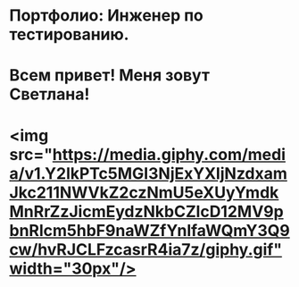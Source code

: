 # Портфолио: Инженер по тестированию.
  # Всем привет! Меня зовут Светлана! <h1><img src="https://media.giphy.com/media/v1.Y2lkPTc5MGI3NjExYXljNzdxamJkc211NWVkZ2czNmU5eXUyYmdkMnRrZzJicmEydzNkbCZlcD12MV9pbnRlcm5hbF9naWZfYnlfaWQmY3Q9cw/hvRJCLFzcasrR4ia7z/giphy.gif"width="30px"/> </h1>
